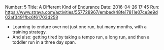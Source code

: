 Number: 5
Title: A Different Kind of Endurance
Date: 2016-04-26 17:45
Run: https://www.strava.com/activities/557728967/embed/48fe17811e07ce3e9d02af3491fbc6f61703d258

- Learning to endure over not just one run, but many months, with a training strategy.
- And also: getting tired by taking a tempo run, a long run, and then a toddler run in a three day span.
